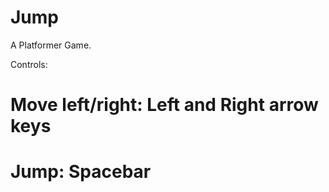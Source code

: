 # Jump
A Platformer Game.

Controls:
# Move left/right: Left and Right arrow keys

# Jump: Spacebar
